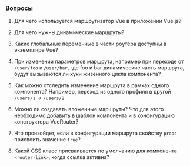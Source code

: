 ### Вопросы

1. Для чего используется маршрутизатор Vue в приложении Vue.js?

2. Для чего нужны динамические маршруты?

3. Какие глобальные переменные в части роутера доступны в экземпляре Vue?

4. При изменении параметров маршрута, например при переходе от `/user/foo` к `/user/bar`, где foo и bar динамические часть маршрута, будут вызываются ли хуки жизенного цикла компонента?

5. Как можно отследить изменение маршрута в рамках одного компонента? Например, переход из одного профиля в другой `/users/1` -> `/users/2`

6. Можно ли создавать вложенные маршруты? Что для этого необходимо добавить в шаблон компонента и в конфигурацию конструктора VueRouter?

7. Что произойдет, если в конфигурации маршрута свойству `props` присвоить значение `true`?

8. Какой CSS класс присваивается по умолчанию для компонента `<router-link>`, когда ссылка активна?


